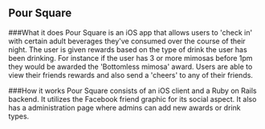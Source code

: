## Pour Square

###What it does
Pour Square is an iOS app that allows users to 'check in' with certain adult 
beverages they've consumed over the course of their night. The user is given 
rewards based on the type of drink the user has been drinking. For instance
if the user has 3 or more mimosas before 1pm they would be awarded the 
'Bottomless mimosa' award. Users are able to view their friends rewards and
also send a 'cheers' to any of their friends.

###How it works
Pour Square consists of an iOS client and a Ruby on Rails backend. It 
utilizes the Facebook friend graphic for its social aspect. It also has a 
administration page where admins can add new awards or drink types.


